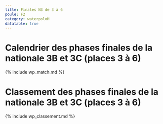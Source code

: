 ```yaml
---
title: Finales N3 de 3 à 6
poule: F2
category: waterpoloH
datatable: true
---
```


# Calendrier des phases finales de la nationale 3B et 3C (places 3 à 6)

{% include wp_match.md %}

# Classement des phases finales de la nationale 3B et 3C (places 3 à 6)

{% include wp_classement.md %}